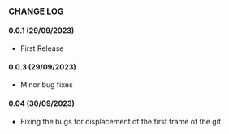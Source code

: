 ### CHANGE LOG

#### 0.0.1 (29/09/2023)
- First Release

#### 0.0.3 (29/09/2023)
- Minor bug fixes

#### 0.04 (30/09/2023)
- Fixing the bugs for displacement of the first frame of the gif
